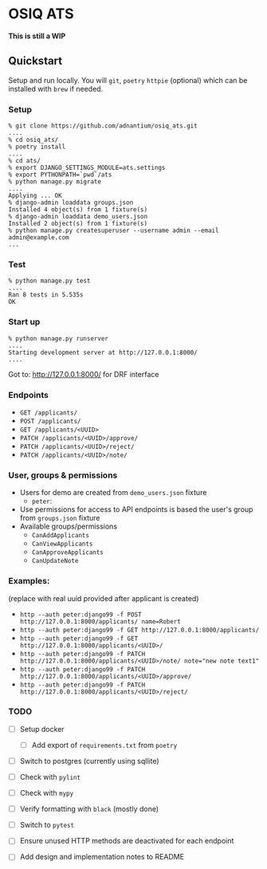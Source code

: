 
# OSIQ ATS

**This is still a WIP**

## Quickstart

Setup and run locally. You will `git`, `poetry` `httpie` (optional) which can be installed with `brew` if needed.

### Setup
```shell
% git clone https://github.com/adnantium/osiq_ats.git
....
% cd osiq_ats/
% poetry install
....
% cd ats/
% export DJANGO_SETTINGS_MODULE=ats.settings
% export PYTHONPATH=`pwd`/ats
% python manage.py migrate
....
Applying ... OK
% django-admin loaddata groups.json
Installed 4 object(s) from 1 fixture(s)
% django-admin loaddata demo_users.json
Installed 2 object(s) from 1 fixture(s)
% python manage.py createsuperuser --username admin --email admin@example.com
...
```
### Test
```shell
% python manage.py test
....
Ran 8 tests in 5.535s
OK
```

### Start up
```shell
% python manage.py runserver
....
Starting development server at http://127.0.0.1:8000/
....
```

Got to: http://127.0.0.1:8000/ for DRF interface

### Endpoints
* `GET /applicants/`
* `POST /applicants/`
* `GET /applicants/<UUID>`
* `PATCH /applicants/<UUID>/approve/`
* `PATCH /applicants/<UUID>/reject/`
* `PATCH /applicants/<UUID>/note/`

### User, groups & permissions
* Users for demo are created from `demo_users.json` fixture
  * `peter`: 
* Use permissions for access to API endpoints is based the user's group from `groups.json` fixture
* Available groups/permissions
  * `CanAddApplicants`
  * `CanViewApplicants`
  * `CanApproveApplicants`
  * `CanUpdateNote`



### Examples:
(replace <UUID> with real uuid provided after applicant is created)
* `http --auth peter:django99 -f POST http://127.0.0.1:8000/applicants/ name=Robert`
* `http --auth peter:django99 -f GET http://127.0.0.1:8000/applicants/`
* `http --auth peter:django99 -f GET http://127.0.0.1:8000/applicants/<UUID>/`
* `http --auth peter:django99 -f PATCH http://127.0.0.1:8000/applicants/<UUID>/note/ note="new note text1"`
* `http --auth peter:django99 -f PATCH http://127.0.0.1:8000/applicants/<UUID>/approve/`
* `http --auth peter:django99 -f PATCH http://127.0.0.1:8000/applicants/<UUID>/reject/`


### TODO
- [ ] Setup docker
  - [ ] Add export of `requirements.txt` from `poetry`
- [ ] Switch to postgres (currently using sqllite)
- [ ] Check with `pylint`
- [ ] Check with `mypy`
- [ ] Verify formatting with `black` (mostly done)
- [ ] Switch to `pytest`
- [ ] Ensure unused HTTP methods are deactivated for each endpoint
- [ ] Add design and implementation notes to README

